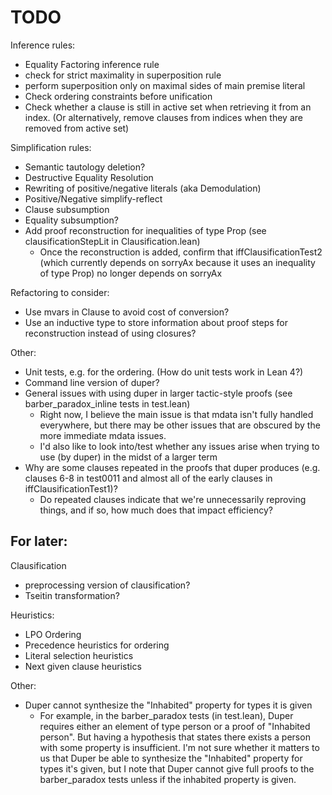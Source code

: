 # TODO

Inference rules:
- Equality Factoring inference rule
- check for strict maximality in superposition rule
- perform superposition only on maximal sides of main premise literal
- Check ordering constraints before unification
- Check whether a clause is still in active set when retrieving it from an index. (Or alternatively, remove clauses from indices when they are removed from active set)

Simplification rules:
- Semantic tautology deletion?
- Destructive Equality Resolution
- Rewriting of positive/negative literals (aka Demodulation)
- Positive/Negative simplify-reflect
- Clause subsumption
- Equality subsumption?
- Add proof reconstruction for inequalities of type Prop (see clausificationStepLit in Clausification.lean)
    - Once the reconstruction is added, confirm that iffClausificationTest2 (which currently depends on sorryAx because it uses an inequality of type Prop)
      no longer depends on sorryAx

Refactoring to consider:
- Use mvars in Clause to avoid cost of conversion?
- Use an inductive type to store information about proof steps for reconstruction instead of using closures?

Other:
- Unit tests, e.g. for the ordering. (How do unit tests work in Lean 4?)
- Command line version of duper?
- General issues with using duper in larger tactic-style proofs (see barber_paradox_inline tests in test.lean)
    - Right now, I believe the main issue is that mdata isn't fully handled everywhere, but there may be other issues that are obscured by the more immediate
      mdata issues.
    - I'd also like to look into/test whether any issues arise when trying to use (by duper) in the midst of a larger term
- Why are some clauses repeated in the proofs that duper produces (e.g. clauses 6-8 in test0011 and almost all of the early clauses in iffClausificationTest1)?
    - Do repeated clauses indicate that we're unnecessarily reproving things, and if so, how much does that impact efficiency?

## For later:

Clausification
- preprocessing version of clausification?
- Tseitin transformation?

Heuristics:
- LPO Ordering
- Precedence heuristics for ordering
- Literal selection heuristics
- Next given clause heuristics

Other:
- Duper cannot synthesize the "Inhabited" property for types it is given 
    - For example, in the barber_paradox tests (in test.lean), Duper requires either an element of type person or a proof of "Inhabited person". But having a
      hypothesis that states there exists a person with some property is insufficient. I'm not sure whether it matters to us that Duper be able to synthesize
      the "Inhabited" property for types it's given, but I note that Duper cannot give full proofs to the barber_paradox tests unless if the inhabited property
      is given.